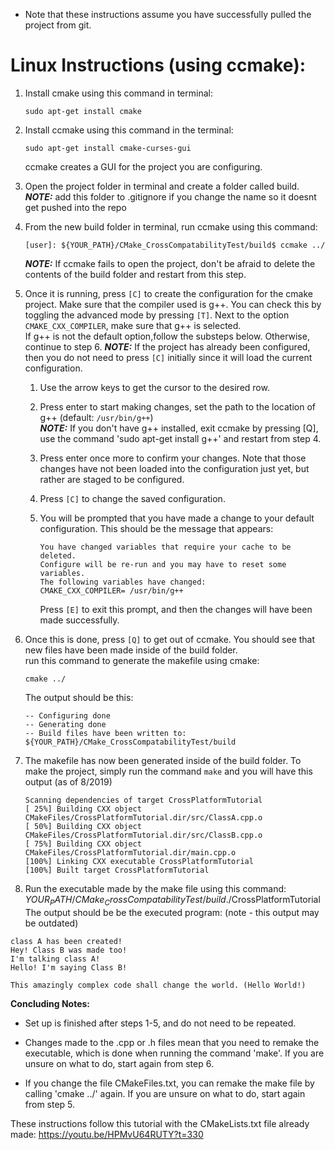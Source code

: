 * Note that these instructions assume you have successfully pulled the project from git.

# Linux Instructions (using ccmake):
1.  Install cmake using this command in terminal:
    ```
    sudo apt-get install cmake
    ```
    
2.  Install ccmake using this command in the terminal:
    ```
    sudo apt-get install cmake-curses-gui
    ```
	ccmake creates a GUI for the project you are configuring.

3.  Open the project folder in terminal and create a folder called build.  
	***NOTE:*** add this folder to .gitignore if you change the name so it doesnt get pushed into the repo 

4.  From the new build folder in terminal, run ccmake using this command:
    ```
    [user]: ${YOUR_PATH}/CMake_CrossCompatabilityTest/build$ ccmake ../
    ```
    ***NOTE:*** If ccmake fails to open the project, don't be afraid to delete the contents of the build folder and restart from this step.

5.  Once it is running, press `[C]` to create the configuration for the cmake project.
Make sure that the compiler used is g++. You can check this by toggling the advanced mode by pressing `[T]`. Next to the option `CMAKE_CXX_COMPILER`, make sure that g++ is selected.  
If g++ is not the default option,follow the substeps below. Otherwise, continue to step 6. 
***NOTE:*** If the project has already been configured, then you do not need to press `[C]` initially since it will load the current configuration.  
	 1. Use the arrow keys to get the cursor to the desired row.  

	 2.	Press enter to start making changes, set the path to the location of g++ (default: `/usr/bin/g++`)  
        ***NOTE:*** If you don't have g++ installed, exit ccmake by pressing [Q], use the command 'sudo apt-get install g++' and restart from step 4. 

	 3.	Press enter once more to confirm your changes. Note that those changes have not been loaded into the configuration just yet, but rather are staged to be configured.     

	 4. Press `[C]` to change the saved configuration. 
     
	 5. You will be prompted that you have made a change to your default configuration. This should be the message that appears:
         ```
         You have changed variables that require your cache to be deleted.
         Configure will be re-run and you may have to reset some variables.
         The following variables have changed:
         CMAKE_CXX_COMPILER= /usr/bin/g++
         ```
     	Press `[E]` to exit this prompt, and then the changes will have been made successfully. 

6.  Once this is done, press `[Q]` to get out of ccmake. 
    You should see that new files have been made inside of the build folder.  
    run this command to generate the makefile using cmake:
    ```
    cmake ../
    ```   
	The output should be this:
    ```
    -- Configuring done
    -- Generating done
    -- Build files have been written to: ${YOUR_PATH}/CMake_CrossCompatabilityTest/build
    ```

7.  The makefile has now been generated inside of the build folder. 
To make the project, simply run the command `make` and you will have this output (as of 8/2019)
    ```
    Scanning dependencies of target CrossPlatformTutorial
    [ 25%] Building CXX object CMakeFiles/CrossPlatformTutorial.dir/src/ClassA.cpp.o
    [ 50%] Building CXX object CMakeFiles/CrossPlatformTutorial.dir/src/ClassB.cpp.o
    [ 75%] Building CXX object CMakeFiles/CrossPlatformTutorial.dir/main.cpp.o
    [100%] Linking CXX executable CrossPlatformTutorial
    [100%] Built target CrossPlatformTutorial
    ```
8.  Run the executable made by the make file using this command:
${YOUR_PATH}/CMake_CrossCompatabilityTest/build$./CrossPlatformTutorial 
The output should be be the executed program: (note - this output may be outdated)
```
class A has been created!
Hey! Class B was made too!
I'm talking class A!
Hello! I'm saying Class B!

This amazingly complex code shall change the world. (Hello World!)
```

**Concluding Notes:** 
-  Set up is finished after steps 1-5, and do not need to be repeated. 

-  Changes made to the .cpp or .h files mean that you need to remake the executable, 
which is done when running the command 'make'. If you are unsure on what to do, 
start again from step 6.

-  If you change the file CMakeFiles.txt, you can remake the make file by calling
'cmake ../' again. If you are unsure on what to do, start again from step 5.

These instructions follow this tutorial with the CMakeLists.txt file already made:
https://youtu.be/HPMvU64RUTY?t=330